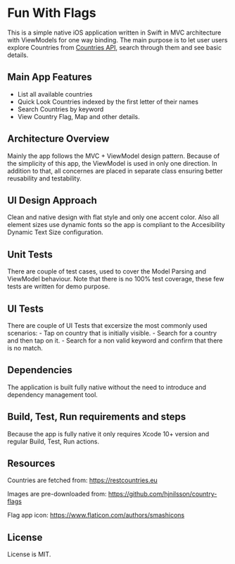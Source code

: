 # Fun With Flags

This is a simple native iOS application written in Swift in MVC architecture with ViewModels for one way binding. The main purpose is to let user users explore Countries from [Countries API](https://restcountries.eu/), search through them and see basic details.

## Main App Features
- List all available countries
- Quick Look Countries indexed by the first letter of their names
- Search Countries by keyword
- View Country Flag, Map and other details.

## Architecture Overview
Mainly the app follows the MVC + ViewModel design pattern. Because of the simplicity of this app, the ViewModel is used in only one direction. In addition to that, all concernes are placed in separate class ensuring better reusability and testability.

## UI Design Approach
Clean and native design with flat style and only one accent color. Also all element sizes use dynamic fonts so the app is compliant to the Accesibility Dynamic Text Size configuration.

## Unit Tests
There are couple of test cases, used to cover the Model Parsing and ViewModel behaviour. Note that there is no 100% test coverage, these few tests are written for demo purpose.

## UI Tests
There are couple of UI Tests that excersize the most commonly used scenarios:
	- Tap on country that is initially visible.
	- Search for a country and then tap on it.
	- Search for a non valid keyword and confirm that there is no match.

## Dependencies
The application is built fully native without the need to  introduce and dependency management tool.


## Build, Test, Run requirements and steps
Because the app is fully native it only requires Xcode 10+ version and regular Build, Test, Run actions.

## Resources
Countries are fetched from: https://restcountries.eu

Images are pre-downloaded from: https://github.com/hjnilsson/country-flags

Flag app icon:  https://www.flaticon.com/authors/smashicons

## License

License is MIT.
